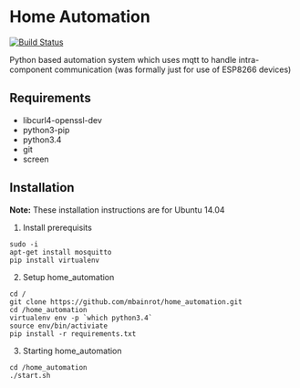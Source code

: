 # Home Automation
[![Build Status](https://travis-ci.org/mbainrot/home_automation.svg?branch=master)](https://travis-ci.org/mbainrot/home_automation)

Python based automation system which uses mqtt to handle intra-component communication (was formally just for use of ESP8266 devices)

## Requirements
- libcurl4-openssl-dev
- python3-pip
- python3.4
- git
- screen

## Installation
**Note:** These installation instructions are for Ubuntu 14.04

1) Install prerequisits
```
sudo -i
apt-get install mosquitto
pip install virtualenv
```
2) Setup home_automation
```
cd /
git clone https://github.com/mbainrot/home_automation.git
cd /home_automation
virtualenv env -p `which python3.4`
source env/bin/activiate
pip install -r requirements.txt
```
3) Starting home_automation
```
cd /home_automation
./start.sh
